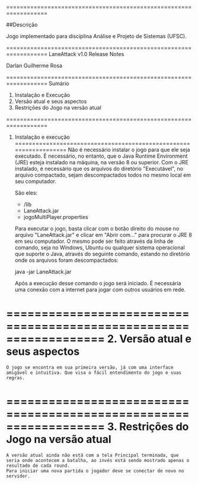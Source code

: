 ==================================================================

##Descrição

Jogo implementado para disciplina Análise e Projeto de Sistemas (UFSC).

==================================================================
LaneAttack v1.0
Release Notes

Darlan Guilherme Rosa

==================================================================
Sumário

1. Instalação e Execução
2. Versão atual e seus aspectos
3. Restrições do Jogo na versão atual

==================================================================
1. Instalação e execução
==================================================================
	Não é necessário instalar o jogo para que ele seja executado.
	É necessário, no entanto, que o Java Runtime Environment (JRE) esteja instalado na máquina, na versão 8 ou superior.
	Com o JRE instalado, é necessário que os arquivos do diretório "Executável", no arquivo compactado, sejam descompactados todos no mesmo local em seu computador. 
	
	São eles:
	- /lib
	- LaneAttack.jar
	- jogoMultiPlayer.properties

	Para executar o jogo, basta clicar com o botão direito do mouse no arquivo "LaneAttack.jar" e clicar em "Abrir com..." para procurar o JRE 8 em seu computador. 
	O mesmo pode ser feito através da linha de comando, seja no Windows, Ubuntu ou qualquer sistema operacional que suporte o Java, através do seguinte comando, 
	estando no diretório onde os arquivos foram descompactados:

	java -jar LaneAttack.jar


	Após a execução desse comando o jogo será iniciado. É necessária uma conexão com a internet para jogar com outros usuários em rede.


==================================================================
2. Versão atual e seus aspectos
==================================================================
	O jogo se encontra em sua primeira versão, já com uma interface amigável e intuitiva. Que visa o fácil entendimento do jogo e suas regras.

==================================================================
3. Restrições do Jogo na versão atual
==================================================================
	A versão atual ainda não está com a tela Principal terminada, que seria onde acontecem a batalha, ao invés está sendo mostrado apenas o resultado de cada round.
	Para iniciar uma nova partida o jogador deve se conectar de novo no servidor.

